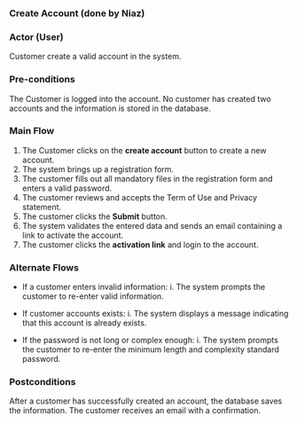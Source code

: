 ### Create Account (done by Niaz)

### Actor (User)
Customer create a valid account in the system.

### Pre-conditions
The Customer is logged into the account. No customer has created two accounts and the information is stored in the database. 

### Main Flow
1. The Customer clicks on the **create account** button to create a new account.
2. The system brings up a registration form.
3. The customer fills out all mandatory files in the registration form and enters a valid password. 
4. The customer reviews and accepts the Term of Use and Privacy statement.
5. The customer clicks the **Submit** button.
6. The system validates the entered data and sends an email containing a link to activate the account.
7. The customer clicks the **activation link** and login to the account.

### Alternate Flows
- If a customer enters invalid information:
    i. The system prompts the customer to re-enter valid information.

- If customer accounts exists:
   i. The system displays a message indicating that this account is already exists. 

- If the password is not long or complex enough:
   i. The system prompts the customer to re-enter the minimum length and complexity standard password. 


### Postconditions
After a customer has successfully created an account, the database saves the information. The customer receives an email with a confirmation. 


